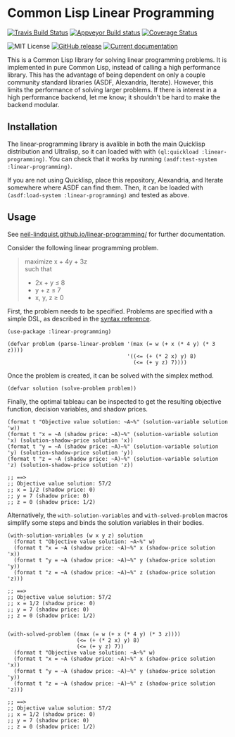 # Common Lisp Linear Programming
[![Travis Build Status](https://img.shields.io/travis/neil-lindquist/linear-programming.svg?logo=travis)](https://travis-ci.org/neil-lindquist/linear-programming)
[![Appveyor Build status](https://ci.appveyor.com/api/projects/status/8rx1x28xxx7tkis4/branch/master?svg=true)](https://ci.appveyor.com/project/neil-lindquist/linear-programming/branch/master)
[![Coverage Status](https://coveralls.io/repos/github/neil-lindquist/linear-programming/badge.svg?branch=master)](https://coveralls.io/github/neil-lindquist/linear-programming?branch=master)

![MIT License](https://img.shields.io/github/license/neil-lindquist/linear-programming.svg?color=informational)
[![GitHub release](https://img.shields.io/github/release/neil-lindquist/linear-programming.svg)](https://github.com/neil-lindquist/linear-programming/releases)
[![Current documentation](https://img.shields.io/badge/docs-current-informational.svg)](https://neil-lindquist.github.io/linear-programming/)



This is a Common Lisp library for solving linear programming problems.
It is implemented in pure Common Lisp, instead of calling a high performance library.
This has the advantage of being dependent on only a couple community standard libraries (ASDF, Alexandria, Iterate).
However, this limits the performance of solving larger problems.
If there is interest in a high performance backend, let me know; it shouldn't be hard to make the backend modular.

## Installation
The linear-programming library is avalible in both the main Quicklisp distribution and Ultralisp, so it can loaded with with `(ql:quickload :linear-programming)`.
You can check that it works by running `(asdf:test-system :linear-programming)`.

If you are not using Quicklisp, place this repository, Alexandria, and Iterate somewhere where ASDF can find them.
Then, it can be loaded with `(asdf:load-system :linear-programming)` and tested as above.


## Usage
See [neil-lindquist.github.io/linear-programming/](https://neil-lindquist.github.io/linear-programming/) for further documentation.

Consider the following linear programming problem.
> maximize  x + 4y + 3z  
> such that  
> * 2x + y &#x2264; 8  
> * y + z &#x2264; 7
> * x, y, z &#x2265; 0

First, the problem needs to be specified.
Problems are specified with a simple DSL, as described in the [syntax reference](https://neil-lindquist.github.io/linear-programming/linear-problem-syntax).
```common-lisp
(use-package :linear-programming)

(defvar problem (parse-linear-problem '(max (= w (+ x (* 4 y) (* 3 z))))
                                      '((<= (+ (* 2 x) y) 8)
                                        (<= (+ y z) 7))))
```
Once the problem is created, it can be solved with the simplex method.
```common-lisp
(defvar solution (solve-problem problem))
```
Finally, the optimal tableau can be inspected to get the resulting objective function, decision variables, and shadow prices.
```common-lisp
(format t "Objective value solution: ~A~%" (solution-variable solution 'w))
(format t "x = ~A (shadow price: ~A)~%" (solution-variable solution 'x) (solution-shadow-price solution 'x))
(format t "y = ~A (shadow price: ~A)~%" (solution-variable solution 'y) (solution-shadow-price solution 'y))
(format t "z = ~A (shadow price: ~A)~%" (solution-variable solution 'z) (solution-shadow-price solution 'z))

;; ==>
;; Objective value solution: 57/2
;; x = 1/2 (shadow price: 0)
;; y = 7 (shadow price: 0)
;; z = 0 (shadow price: 1/2)
```
Alternatively, the `with-solution-variables` and `with-solved-problem` macros simplify some steps and binds the solution variables in their bodies.

```common-lisp
(with-solution-variables (w x y z) solution
  (format t "Objective value solution: ~A~%" w)
  (format t "x = ~A (shadow price: ~A)~%" x (shadow-price solution 'x))
  (format t "y = ~A (shadow price: ~A)~%" y (shadow-price solution 'y))
  (format t "z = ~A (shadow price: ~A)~%" z (shadow-price solution 'z)))

;; ==>
;; Objective value solution: 57/2
;; x = 1/2 (shadow price: 0)
;; y = 7 (shadow price: 0)
;; z = 0 (shadow price: 1/2)


(with-solved-problem ((max (= w (+ x (* 4 y) (* 3 z))))
                      (<= (+ (* 2 x) y) 8)
                      (<= (+ y z) 7))
  (format t "Objective value solution: ~A~%" w)
  (format t "x = ~A (shadow price: ~A)~%" x (shadow-price solution 'x))
  (format t "y = ~A (shadow price: ~A)~%" y (shadow-price solution 'y))
  (format t "z = ~A (shadow price: ~A)~%" z (shadow-price solution 'z)))

;; ==>
;; Objective value solution: 57/2
;; x = 1/2 (shadow price: 0)
;; y = 7 (shadow price: 0)
;; z = 0 (shadow price: 1/2)
```
